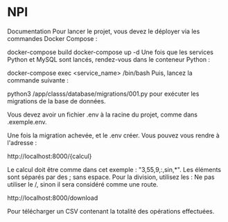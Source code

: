 # NPI
Documentation
Pour lancer le projet, vous devez le déployer via les commandes Docker Compose :


docker-compose build
docker-compose up -d
Une fois que les services Python et MySQL sont lancés, rendez-vous dans le conteneur Python :


docker-compose exec <service_name> /bin/bash
Puis, lancez la commande suivante :

python3 /app/classs/database/migrations/001.py
pour exécuter les migrations de la base de données.

Vous devez avoir un fichier .env à la racine du projet, comme dans .exemple.env.

Une fois la migration achevée, et le .env créer. Vous pouvez vous rendre à l'adresse :

http://localhost:8000/{calcul}

Le calcul doit être comme dans cet exemple : "3,55,9,:,sin,*". Les éléments sont séparés par des ; sans espace. Pour la division, utilisez les : Ne pas utiliser le /, sinon il sera considéré comme une route.

http://localhost:8000/download

Pour télécharger un CSV contenant la totalité des opérations effectuées.